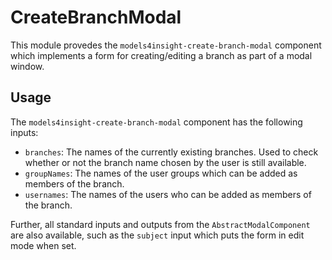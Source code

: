 # CreateBranchModal

This module provedes the `models4insight-create-branch-modal` component which implements a form for creating/editing a branch as part of a modal window.

## Usage

The `models4insight-create-branch-modal` component has the following inputs:

- `branches`: The names of the currently existing branches. Used to check whether or not the branch name chosen by the user is still available.
- `groupNames`: The names of the user groups which can be added as members of the branch.
- `usernames`: The names of the users who can be added as members of the branch.

Further, all standard inputs and outputs from the `AbstractModalComponent` are also available, such as the `subject` input which puts the form in edit mode when set.
